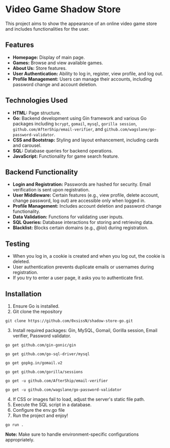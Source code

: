 # Video Game Shadow Store

This project aims to show the appearance of an online video game store and includes functionalities for the user.

## Features

- **Homepage:** Display of main page.
- **Games:** Browse and view available games.
- **About Us:** Store features.
- **User Authentication:** Ability to log in, register, view profile, and log out.
- **Profile Management:** Users can manage their accounts, including password change and account deletion.

## Technologies Used

- **HTML:** Page structure.
- **Go:** Backend development using Gin framework and various Go packages including `bcrypt`, `gomail`, `mysql`, `gorilla session`, `github.com/AfterShip/email-verifier`, and `github.com/wagslane/go-password-validator`.
- **CSS and Bootstrap:** Styling and layout enhancement, including cards and carousel.
- **SQL:** Database queries for backend operations.
- **JavaScript:** Functionality for game search feature.

## Backend Functionality

- **Login and Registration:** Passwords are hashed for security. Email verification is sent upon registration.
- **User Middleware:** Certain features (e.g., view profile, delete account, change password, log out) are accessible only when logged in.
- **Profile Management:** Includes account deletion and password change functionality.
- **Data Validation:** Functions for validating user inputs.
- **SQL Queries:** Database interactions for storing and retrieving data.
- **Blacklist:** Blocks certain domains (e.g., *@ioi*) during registration.

## Testing

- When you log in, a cookie is created and when you log out, the cookie is deleted.
- User authentication prevents duplicate emails or usernames during registration.
- If you try to enter a user page, it asks you to authenticate first.

## Installation

1. Ensure Go is installed.
2. Git clone the repository
```
git clone https://github.com/0xsissN/shadow-store-go.git
```
3. Install required packages: Gin, MySQL, Gomail, Gorilla session, Email verifier, Password validator.
```
go get github.com/gin-gonic/gin
```
```
go get github.com/go-sql-driver/mysql
```
```
go get gopkg.in/gomail.v2
```
```
go get github.com/gorilla/sessions
```
```
go get -u github.com/AfterShip/email-verifier
```
```
go get -u github.com/wagslane/go-password-validator
```
4. If CSS or images fail to load, adjust the server's static file path.
5. Execute the SQL script in a database.
6. Configure the env.go file
7. Run the project and enjoy!
```
go run . 
```

**Note:** Make sure to handle environment-specific configurations appropriately.
